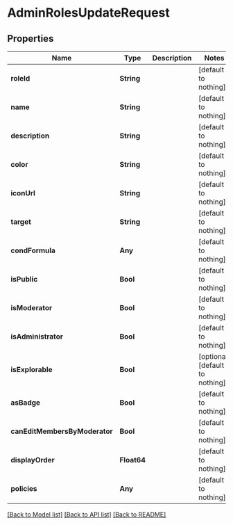 # AdminRolesUpdateRequest


## Properties
Name | Type | Description | Notes
------------ | ------------- | ------------- | -------------
**roleId** | **String** |  | [default to nothing]
**name** | **String** |  | [default to nothing]
**description** | **String** |  | [default to nothing]
**color** | **String** |  | [default to nothing]
**iconUrl** | **String** |  | [default to nothing]
**target** | **String** |  | [default to nothing]
**condFormula** | **Any** |  | [default to nothing]
**isPublic** | **Bool** |  | [default to nothing]
**isModerator** | **Bool** |  | [default to nothing]
**isAdministrator** | **Bool** |  | [default to nothing]
**isExplorable** | **Bool** |  | [optional] [default to nothing]
**asBadge** | **Bool** |  | [default to nothing]
**canEditMembersByModerator** | **Bool** |  | [default to nothing]
**displayOrder** | **Float64** |  | [default to nothing]
**policies** | **Any** |  | [default to nothing]


[[Back to Model list]](../README.md#models) [[Back to API list]](../README.md#api-endpoints) [[Back to README]](../README.md)


